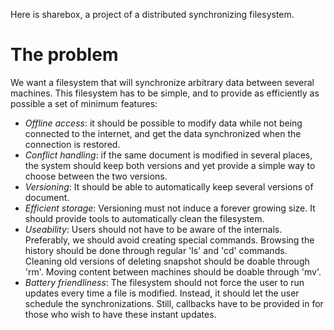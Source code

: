 Here is sharebox, a project of a distributed synchronizing filesystem.

The problem
===========

We want a filesystem that will synchronize arbitrary data between several
machines. This filesystem has to be simple, and to provide as efficiently
as possible a set of minimum features:
- *Offline access*: it should be possible to modify data while not being
  connected to the internet, and get the data synchronized when the
  connection is restored.
- *Conflict handling*: if the same document is modified in several places,
  the system should keep both versions and yet provide a simple way to
  choose between the two versions.
- *Versioning*: It should be able to automatically keep several versions
  of document.
- *Efficient storage*: Versioning must not induce a forever growing size.
  It should provide tools to automatically clean the filesystem.
- *Useability*: Users should not have to be aware of the internals.
  Preferably, we should avoid creating special commands. Browsing the
  history should be done through regular 'ls' and 'cd' commands. Cleaning
  old versions of deleting snapshot should be doable through 'rm'. Moving
  content between machines should be doable through 'mv'.
- *Battery friendliness*: The filesystem should not force the user to run
  updates every time a file is modified. Instead, it should let the user
  schedule the synchronizations. Still, callbacks have to be provided in
  for those who wish to have these instant updates.
